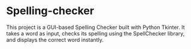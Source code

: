 # Spelling-checker
This project is a GUI-based Spelling Checker built with Python Tkinter. It takes a word as input, checks its spelling using the SpellChecker library, and displays the correct word instantly.
